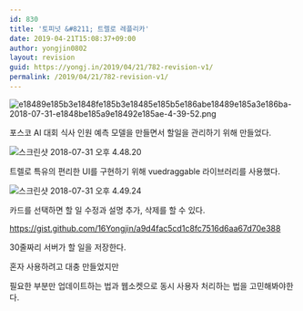 ```yaml
---
id: 830
title: '토피넛 &#8211; 트렐로 레플리카'
date: 2019-04-21T15:08:37+09:00
author: yongjin0802
layout: revision
guid: https://yongj.in/2019/04/21/782-revision-v1/
permalink: /2019/04/21/782-revision-v1/
---
```

<img class="aligncenter size-full wp-image-783" src="https://raw.githubusercontent.com/16Yongjin/16Yongjin.github.io/master/wp-content/uploads/2018/07/e18489e185b3e1848fe185b3e18485e185b5e186abe18489e185a3e186ba-2018-07-31-e1848be185a9e18492e185ae-4-39-52-e1533022869718.png?w=994" alt="e18489e185b3e1848fe185b3e18485e185b5e186abe18489e185a3e186ba-2018-07-31-e1848be185a9e18492e185ae-4-39-52.png" width="497" height="429" srcset="https://raw.githubusercontent.com/16Yongjin/16Yongjin.github.io/master/wp-content/uploads/2018/07/e18489e185b3e1848fe185b3e18485e185b5e186abe18489e185a3e186ba-2018-07-31-e1848be185a9e18492e185ae-4-39-52-e1533022869718.png 1404w, https://raw.githubusercontent.com/16Yongjin/16Yongjin.github.io/master/wp-content/uploads/2018/07/e18489e185b3e1848fe185b3e18485e185b5e186abe18489e185a3e186ba-2018-07-31-e1848be185a9e18492e185ae-4-39-52-e1533022869718-300x259.png 300w, https://raw.githubusercontent.com/16Yongjin/16Yongjin.github.io/master/wp-content/uploads/2018/07/e18489e185b3e1848fe185b3e18485e185b5e186abe18489e185a3e186ba-2018-07-31-e1848be185a9e18492e185ae-4-39-52-e1533022869718-768x662.png 768w, https://raw.githubusercontent.com/16Yongjin/16Yongjin.github.io/master/wp-content/uploads/2018/07/e18489e185b3e1848fe185b3e18485e185b5e186abe18489e185a3e186ba-2018-07-31-e1848be185a9e18492e185ae-4-39-52-e1533022869718-1024x883.png 1024w, https://raw.githubusercontent.com/16Yongjin/16Yongjin.github.io/master/wp-content/uploads/2018/07/e18489e185b3e1848fe185b3e18485e185b5e186abe18489e185a3e186ba-2018-07-31-e1848be185a9e18492e185ae-4-39-52-e1533022869718-1000x863.png 1000w, https://raw.githubusercontent.com/16Yongjin/16Yongjin.github.io/master/wp-content/uploads/2018/07/e18489e185b3e1848fe185b3e18485e185b5e186abe18489e185a3e186ba-2018-07-31-e1848be185a9e18492e185ae-4-39-52-e1533022869718-348x300.png 348w" sizes="(max-width: 497px) 100vw, 497px" />

포스코 AI 대회 식사 인원 예측 모델을 만들면서 할일을 관리하기 위해 만들었다.

<img class="  wp-image-784 aligncenter" src="https://raw.githubusercontent.com/16Yongjin/16Yongjin.github.io/master/wp-content/uploads/2018/07/e18489e185b3e1848fe185b3e18485e185b5e186abe18489e185a3e186ba-2018-07-31-e1848be185a9e18492e185ae-4-48-20.png" alt="스크린샷 2018-07-31 오후 4.48.20" width="502" height="426" srcset="https://raw.githubusercontent.com/16Yongjin/16Yongjin.github.io/master/wp-content/uploads/2018/07/e18489e185b3e1848fe185b3e18485e185b5e186abe18489e185a3e186ba-2018-07-31-e1848be185a9e18492e185ae-4-48-20.png 1228w, https://raw.githubusercontent.com/16Yongjin/16Yongjin.github.io/master/wp-content/uploads/2018/07/e18489e185b3e1848fe185b3e18485e185b5e186abe18489e185a3e186ba-2018-07-31-e1848be185a9e18492e185ae-4-48-20-300x255.png 300w, https://raw.githubusercontent.com/16Yongjin/16Yongjin.github.io/master/wp-content/uploads/2018/07/e18489e185b3e1848fe185b3e18485e185b5e186abe18489e185a3e186ba-2018-07-31-e1848be185a9e18492e185ae-4-48-20-768x652.png 768w, https://raw.githubusercontent.com/16Yongjin/16Yongjin.github.io/master/wp-content/uploads/2018/07/e18489e185b3e1848fe185b3e18485e185b5e186abe18489e185a3e186ba-2018-07-31-e1848be185a9e18492e185ae-4-48-20-1024x869.png 1024w, https://raw.githubusercontent.com/16Yongjin/16Yongjin.github.io/master/wp-content/uploads/2018/07/e18489e185b3e1848fe185b3e18485e185b5e186abe18489e185a3e186ba-2018-07-31-e1848be185a9e18492e185ae-4-48-20-1000x849.png 1000w, https://raw.githubusercontent.com/16Yongjin/16Yongjin.github.io/master/wp-content/uploads/2018/07/e18489e185b3e1848fe185b3e18485e185b5e186abe18489e185a3e186ba-2018-07-31-e1848be185a9e18492e185ae-4-48-20-354x300.png 354w" sizes="(max-width: 502px) 100vw, 502px" /> 

트렐로 특유의 편리한 UI를 구현하기 위해 vuedraggable 라이브러리를 사용했다.

<img class="  wp-image-785 aligncenter" src="https://raw.githubusercontent.com/16Yongjin/16Yongjin.github.io/master/wp-content/uploads/2018/07/e18489e185b3e1848fe185b3e18485e185b5e186abe18489e185a3e186ba-2018-07-31-e1848be185a9e18492e185ae-4-49-24.png" alt="스크린샷 2018-07-31 오후 4.49.24" width="502" height="457" srcset="https://raw.githubusercontent.com/16Yongjin/16Yongjin.github.io/master/wp-content/uploads/2018/07/e18489e185b3e1848fe185b3e18485e185b5e186abe18489e185a3e186ba-2018-07-31-e1848be185a9e18492e185ae-4-49-24.png 1430w, https://raw.githubusercontent.com/16Yongjin/16Yongjin.github.io/master/wp-content/uploads/2018/07/e18489e185b3e1848fe185b3e18485e185b5e186abe18489e185a3e186ba-2018-07-31-e1848be185a9e18492e185ae-4-49-24-300x273.png 300w, https://raw.githubusercontent.com/16Yongjin/16Yongjin.github.io/master/wp-content/uploads/2018/07/e18489e185b3e1848fe185b3e18485e185b5e186abe18489e185a3e186ba-2018-07-31-e1848be185a9e18492e185ae-4-49-24-768x699.png 768w, https://raw.githubusercontent.com/16Yongjin/16Yongjin.github.io/master/wp-content/uploads/2018/07/e18489e185b3e1848fe185b3e18485e185b5e186abe18489e185a3e186ba-2018-07-31-e1848be185a9e18492e185ae-4-49-24-1024x932.png 1024w, https://raw.githubusercontent.com/16Yongjin/16Yongjin.github.io/master/wp-content/uploads/2018/07/e18489e185b3e1848fe185b3e18485e185b5e186abe18489e185a3e186ba-2018-07-31-e1848be185a9e18492e185ae-4-49-24-1000x910.png 1000w, https://raw.githubusercontent.com/16Yongjin/16Yongjin.github.io/master/wp-content/uploads/2018/07/e18489e185b3e1848fe185b3e18485e185b5e186abe18489e185a3e186ba-2018-07-31-e1848be185a9e18492e185ae-4-49-24-329x300.png 329w" sizes="(max-width: 502px) 100vw, 502px" /> 

카드를 선택하면 할 일 수정과 설명 추가, 삭제를 할 수 있다.

https://gist.github.com/16Yongjin/a9d4fac5cd1c8fc7516d6aa67d70e388

30줄짜리 서버가 할 일을 저장한다.

혼자 사용하려고 대충 만들었지만

필요한 부분만 업데이트하는 법과 웹소켓으로 동시 사용자 처리하는 법을 고민해봐야한다.